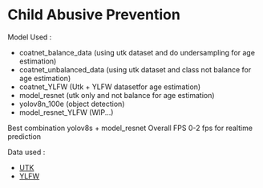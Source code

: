 # Child Abusive Prevention

Model Used :
- coatnet_balance_data (using utk dataset and do undersampling for age estimation)
- coatnet_unbalanced_data (using utk dataset and class not balance for age estimation)
- coatnet_YLFW (Utk + YLFW datasetfor age estimation)
- model_resnet (utk only and not balance for age estimation)
- yolov8n_100e (object detection)
- model_resnet_YLFW (WIP...)

Best combination yolov8s + model_resnet Overall FPS 0-2 fps for realtime prediction</br>

Data used : 
- [UTK](https://www.kaggle.com/datasets/jangedoo/utkface-new)
- [YLFW](https://www.kaggle.com/datasets/swarnava007/ylfw-benchmark)